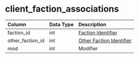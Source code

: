 # client_faction_associations

| Column | Data Type | Description |
| :--- | :--- | :--- |
| faction_id | int | [Faction Identifier](faction_list.md) |
| other_faction_id | int | [Other Faction Identifier](faction_list.md) |
| mod | int | Modifier |

